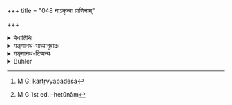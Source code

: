 +++
title = "048 नाऽकृत्वा प्राणिनाम्"

+++

<details><summary>मेधातिथिः</summary>

सर्वस्य हिंसाप्रतिषेधश्लोकसंघातस्य मांसभक्षणसेषतां दर्शयति । यावत् प्राणिनो न हतास् तावन् **मांसं नोत्पद्यते** । हिंसा चातिशयेन दुःखावहा । **तस्मान् मांसं विवर्जयेत्** ।

- <u>ननु</u> च स्वयं मृतानां भवत्य् एव मांसम्, किम् इदम् उच्यते "नाकृत्वा" इति । 

- <u>अर्थवादो</u> ऽयम् । स्वयं मृतानां च मांसं रोगहेतुत्वाद् अप्राप्तम् एव । न ह्य् अदत्वा मांसं भक्ष्यते । न च रोगहेतोर् दानम् अस्ति । 

- **उत्पद्यत** इति मांसस्य हिंसानिमित्तत्वात् कर्तृव्यपदेशे[^१२९] समानकर्तृकत्वं भवत्य् एवाविरुद्धम् । अथ वा **उत्पद्यत** इति **न च स्वर्ग्य** इति । न स्वर्गानुत्पत्तिहेतुमात्रम् अभिप्रेतम् अपि तु नरकादिदुःखहेतुत्वम्[^१३०] ॥ ५.४८ ॥


[^१३०]:
     M G 1st ed.:-hetūnām


[^१२९]:
     M G: kartṛvyapadeśa
</details>

<details><summary>गङ्गानथ-भाष्यानुवादः</summary>

This verse show’s that all the verses forbidding the killing of animals are auxiliary to the prohibition of meat-eating.

As a matter of fact, until animals have been killed, meat cannot be obtained; and killing is very painful. Hence one should avoid meat.

“Meat can be obtained from animals that die of themselves; how is it then that it is said that it cannot be obtained *without encompassing the death of animals*?”

The verse is a purely commendatory exaggeration. Further, there can be no idea of any one eating the meat of animals dying of themselves, for the simple reason that such meat is the source of disease. Meat is never eaten without being offered, and what is a source of disease can never be offered as gift.

‘*Utpadyate*’;—the meat is brought about by *killing*; hence the nominative of *hilling* and of *obtaining* may be regarded as one and the same; so that there is nothing incongruous in the expression ‘*nākṛtvā utpadyate*’. Or, ‘*utpadyate*’ may be construed along with ‘*does not lead to Heaven*.’ What is meant is, not only that it does not lead to heaven, but also that it leads to hell and other evils.—(48)
</details>

<details><summary>गङ्गानथ-टिप्पन्यः</summary>

**(verses 5.48-49)  
**

These verses are quoted in *Parāśaramādhava* (Ācāra, p. 719), which adds
that the prohibition contained here pertains to the eating of meat
obtained by such killing of animals as is prohibited,—and not to that of
meat obtained by purchase; and this on the ground that it is prefaced by
the deprecating of the act of *killing*.

Verse 48 only is quoted in *Prāyaścittaviveka* (p. 279).
</details>

<details><summary>Bühler</summary>

048	Meat can never be obtained without injury to living creatures, and injury to sentient beings is detrimental to (the attainment of) heavenly bliss; let him therefore shun (the use of) meat.
</details>
